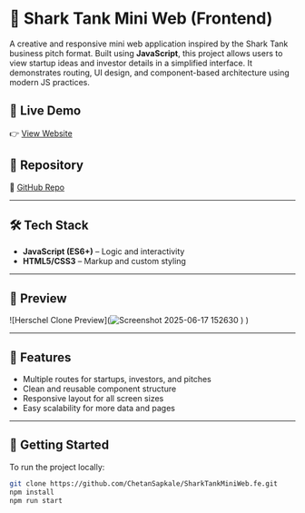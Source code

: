 # 🦈 Shark Tank Mini Web (Frontend)

A creative and responsive mini web application inspired by the Shark Tank business pitch format. Built using **JavaScript**, this project allows users to view startup ideas and investor details in a simplified interface. It demonstrates routing, UI design, and component-based architecture using modern JS practices.

## 🔗 Live Demo

👉 [View Website](https://shark-tank-mini-web-fe.vercel.app/)

## 📁 Repository

🔗 [GitHub Repo](https://github.com/ChetanSapkale/SharkTankMiniWeb.fe)

---

## 🛠️ Tech Stack

- **JavaScript (ES6+)** – Logic and interactivity  
- **HTML5/CSS3** – Markup and custom styling  

---

## 📸 Preview

![Herschel Clone Preview](![Screenshot 2025-06-17 152630](https://github.com/user-attachments/assets/12adb597-4362-4141-84f2-69cb1e1194ec)
)
)

---

## 📌 Features

- Multiple routes for startups, investors, and pitches
- Clean and reusable component structure
- Responsive layout for all screen sizes
- Easy scalability for more data and pages

---

## 🚀 Getting Started

To run the project locally:

```bash
git clone https://github.com/ChetanSapkale/SharkTankMiniWeb.fe.git
npm install
npm run start

